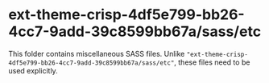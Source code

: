 # ext-theme-crisp-4df5e799-bb26-4cc7-9add-39c8599bb67a/sass/etc

This folder contains miscellaneous SASS files. Unlike `"ext-theme-crisp-4df5e799-bb26-4cc7-9add-39c8599bb67a/sass/etc"`, these files
need to be used explicitly.
